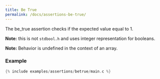 ```yaml
---
title: Be True
permalink: /docs/assertions-be-true/
---
```


The be_true assertion checks if the expected value equal to 1.

**Note:** this is not `stdbool.h` and uses integer representation for booleans.

**Note:** Behavior is undefined in the context of an array.

### Example

```c
{% include examples/assertions/betrue/main.c %}
```